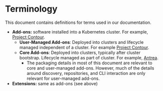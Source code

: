 # Terminology

This document contains definitions for terms used in our documentation.

* **Add-ons:** software installed into a Kubernetes cluster. For example, [Project
Contour](https://projectcontour.io).
  * **User-Managed Add-ons**: Deployed into clusters and lifecycle managed independent
  of a cluster. For example [Project
  Contour](https://projectcontour.io).
  * **Core Add-ons**: Deployed into clusters, typically after cluster bootstrap.
  Lifecycle managed as part of cluster. For example,
  [Antrea](https://github.com/vmware-tanzu/antrea).
    * The packaging details in most
  of this document are relevant to core and user-managed add-ons. However, much of the details
  around discovery, repositories, and CLI interaction are only relevant for
  user-managed add-ons.
* **Extensions:** same as add-ons (see above)

